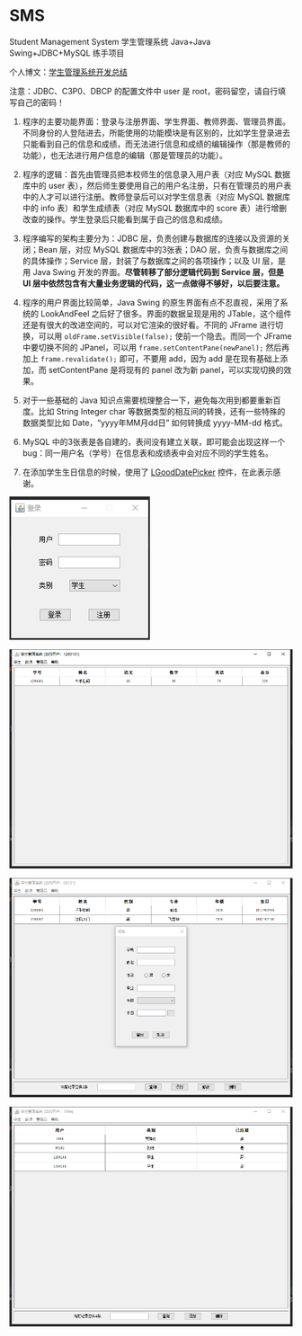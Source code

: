 # SMS
Student Management System 学生管理系统 Java+Java Swing+JDBC+MySQL 练手项目

个人博文：[学生管理系统开发总结](https://yq3.github.io/2020/02/29/%E5%AD%A6%E7%94%9F%E7%AE%A1%E7%90%86%E7%B3%BB%E7%BB%9F%E5%BC%80%E5%8F%91%E6%80%BB%E7%BB%93/)

注意：JDBC、C3P0、DBCP 的配置文件中 user 是 root，密码留空，请自行填写自己的密码！

1. 程序的主要功能界面：登录与注册界面、学生界面、教师界面、管理员界面。不同身份的人登陆进去，所能使用的功能模块是有区别的，比如学生登录进去只能看到自己的信息和成绩，而无法进行信息和成绩的编辑操作（那是教师的功能），也无法进行用户信息的编辑（那是管理员的功能）。

2. 程序的逻辑：首先由管理员把本校师生的信息录入用户表（对应 MySQL 数据库中的 user 表），然后师生要使用自己的用户名注册，只有在管理员的用户表中的人才可以进行注册。教师登录后可以对学生信息表（对应 MySQL 数据库中的 info 表）和学生成绩表（对应 MySQL 数据库中的 score 表）进行增删改查的操作。学生登录后只能看到属于自己的信息和成绩。

3. 程序编写的架构主要分为：JDBC 层，负责创建与数据库的连接以及资源的关闭；Bean 层，对应 MySQL 数据库中的3张表；DAO 层，负责与数据库之间的具体操作；Service 层，封装了与数据库之间的各项操作；以及 UI 层，是用 Java Swing 开发的界面。**尽管转移了部分逻辑代码到 Service 层，但是 UI 层中依然包含有大量业务逻辑的代码，这一点做得不够好，以后要注意。**

4. 程序的用户界面比较简单，Java Swing 的原生界面有点不忍直视，采用了系统的 LookAndFeel 之后好了很多。界面的数据呈现是用的 JTable，这个组件还是有很大的改进空间的，可以对它渲染的很好看。不同的 JFrame 进行切换，可以用  `oldFrame.setVisible(false);` 使前一个隐去。而同一个 JFrame 中要切换不同的 JPanel，可以用 `frame.setContentPane(newPanel);` 然后再加上 `frame.revalidate();` 即可，不要用 add，因为 add 是在现有基础上添加，而 setContentPane 是将现有的 panel 改为新 panel，可以实现切换的效果。

5. 对于一些基础的 Java 知识点需要梳理整合一下，避免每次用到都要重新百度。比如 String Integer char 等数据类型的相互间的转换，还有一些特殊的数据类型比如 Date，“yyyy年MM月dd日” 如何转换成 yyyy-MM-dd 格式。

6. MySQL 中的3张表是各自建的，表间没有建立关联，即可能会出现这样一个 bug：同一用户名（学号）在信息表和成绩表中会对应不同的学生姓名。

7. 在添加学生生日信息的时候，使用了 [LGoodDatePicker](https://github.com/LGoodDatePicker/LGoodDatePicker) 控件，在此表示感谢。

![登录和注册界面](screenshot/1.png)

![学生的成绩查询界面](screenshot/2.png)

![教师的学生信息编辑界面](screenshot/3.png)

![管理员的用户信息编辑界面](screenshot/4.png)
